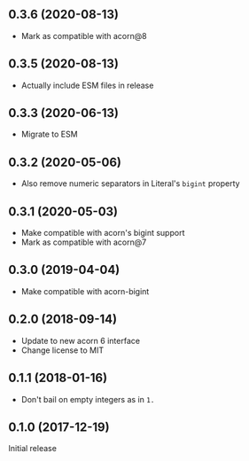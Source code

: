 ## 0.3.6 (2020-08-13)

* Mark as compatible with acorn@8

## 0.3.5 (2020-08-13)

* Actually include ESM files in release

## 0.3.3 (2020-06-13)

* Migrate to ESM

## 0.3.2 (2020-05-06)

* Also remove numeric separators in Literal's `bigint` property

## 0.3.1 (2020-05-03)

* Make compatible with acorn's bigint support
* Mark as compatible with acorn@7

## 0.3.0 (2019-04-04)

* Make compatible with acorn-bigint

## 0.2.0 (2018-09-14)

* Update to new acorn 6 interface
* Change license to MIT

## 0.1.1 (2018-01-16)

* Don't bail on empty integers as in `1.`

## 0.1.0 (2017-12-19)

Initial release
